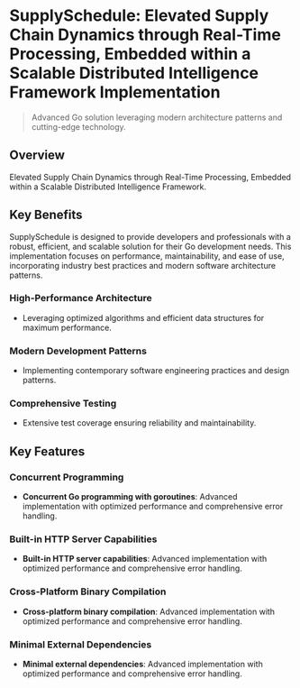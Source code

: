 <!-- fallback_SupplySchedule_20251002200656_17159 -->

# SupplySchedule: Elevated Supply Chain Dynamics through Real-Time Processing, Embedded within a Scalable Distributed Intelligence Framework Implementation
> Advanced Go solution leveraging modern architecture patterns and cutting-edge technology.

## Overview
Elevated Supply Chain Dynamics through Real-Time Processing, Embedded within a Scalable Distributed Intelligence Framework.

## Key Benefits
SupplySchedule is designed to provide developers and professionals with a robust, efficient, and scalable solution for their Go development needs. This implementation focuses on performance, maintainability, and ease of use, incorporating industry best practices and modern software architecture patterns.

### High-Performance Architecture
* Leveraging optimized algorithms and efficient data structures for maximum performance.

### Modern Development Patterns
* Implementing contemporary software engineering practices and design patterns.

### Comprehensive Testing
* Extensive test coverage ensuring reliability and maintainability.

## Key Features

### Concurrent Programming
* **Concurrent Go programming with goroutines**: Advanced implementation with optimized performance and comprehensive error handling.

### Built-in HTTP Server Capabilities
* **Built-in HTTP server capabilities**: Advanced implementation with optimized performance and comprehensive error handling.

### Cross-Platform Binary Compilation
* **Cross-platform binary compilation**: Advanced implementation with optimized performance and comprehensive error handling.

### Minimal External Dependencies
* **Minimal external dependencies**: Advanced implementation with optimized performance and comprehensive error handling.